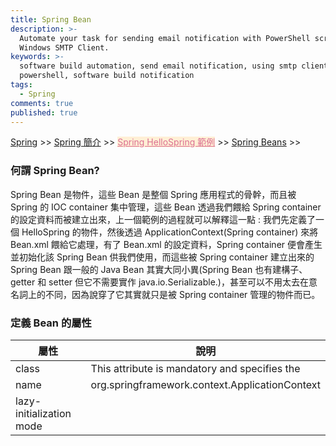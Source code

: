 ```yaml
---
title: Spring Bean
description: >-
  Automate your task for sending email notification with PowerShell script and
  Windows SMTP Client.
keywords: >-
  software build automation, send email notification, using smtp client in
  powershell, software build notification
tags:
  - Spring
comments: true
published: true
---
```

<a href="/spring/">Spring</a> >>
<a href="/spring/spring_page1/">Spring 簡介</a> >>
<a href="/spring/spring_page2/" style="color:palevioletred;background-color:papayawhip;">Spring HelloSpring 範例</a> >> <a href="/spring/spring_page3/">Spring Beans</a> >>
<div class="divider"></div>

### 何謂 Spring Bean?

Spring Bean 是物件，這些 Bean 是整個 Spring 應用程式的骨幹，而且被 Spring 的 IOC container 集中管理，這些 Bean 透過我們餵給 Spring container 的設定資料而被建立出來，上一個範例的過程就可以解釋這一點 : 我們先定義了一個 HelloSpring 的物件，然後透過 ApplicationContext(Spring container) 來將 Bean.xml 餵給它處理，有了 Bean.xml 的設定資料，Spring container 便會產生並初始化該 Spring Bean 供我們使用，而這些被 Spring container 建立出來的 Spring Bean 跟一般的 Java Bean 其實大同小異(Spring Bean 也有建構子、getter 和 setter 但它不需要實作 java.io.Serializable.)，甚至可以不用太去在意名詞上的不同，因為說穿了它其實就只是被 Spring container 管理的物件而已。

### 定義 Bean 的屬性

| 屬性                   | 說明                                           |
| -----------------------|-----------------------------------------------|
| class                  | This attribute is mandatory and specifies the |
| name                   | org.springframework.context.ApplicationContext|
|lazy-initialization mode|

